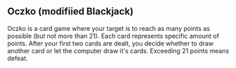Oczko (modifiied Blackjack)
---------------
Oczko is a card game where your target is to reach as many points as possible (but not more than 21). Each card represents specific amount of points. After your first two cards are dealt, you decide whether to draw another card or let the computer draw it's cards. Exceeding 21 points means defeat.